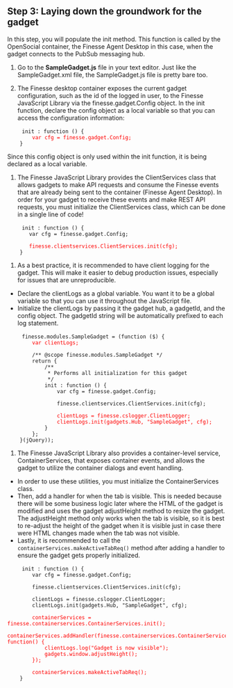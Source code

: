 ## Step 3: Laying down the groundwork for the gadget

In this step, you will populate the init method. This function is called by the OpenSocial container, the Finesse Agent Desktop in this case, when the gadget connects to the PubSub messaging hub.

1. Go to the **SampleGadget.js** file in your text editor.
Just like the SampleGadget.xml file, the SampleGadget.js file is pretty bare too.

1. The Finesse desktop container exposes the current gadget configuration, such as the id of the logged in user, to the Finesse JavaScript Library via the finesse.gadget.Config object. In the init function, declare the config object as a local variable so that you can access the configuration information:

 <pre>
    <code class="lang-none">init : function () {
		<span style="color:red">var cfg = finesse.gadget.Config;</span>
    }</code>
</pre>

 Since this config object is only used within the init function, it is being declared as a local variable.

1. The Finesse JavaScript Library provides the ClientServices class that allows gadgets to make API requests and consume the Finesse events that are already being sent to the container (Finesse Agent Desktop). In order for your gadget to receive these events and make REST API requests, you must initialize the ClientServices class, which can be done in a single line of code!

 <pre>
    <code class="lang-none">init : function () {
	   var cfg = finesse.gadget.Config;

	   <span style="color:red">finesse.clientservices.ClientServices.init(cfg);</span>
    }</code>
</pre>

1. As a best practice, it is recommended to have client logging for the gadget. This will make it easier to debug production issues, especially for issues that are unreproducible.
 * Declare the clientLogs as a global variable. You want it to be a global variable so that you can use it throughout the JavaScript file.
 * Initialize the clientLogs by passing it the gadget hub, a gadgetId, and the config object. The gadgetId string will be automatically prefixed to each log statement.

 <pre>
    <code class="lang-none">finesse.modules.SampleGadget = (function ($) {
	    <span style="color:red">var clientLogs;</span>

	    /** @scope finesse.modules.SampleGadget */
	    return {
	        /**
	         * Performs all initialization for this gadget
	         */
	        init : function () {
				var cfg = finesse.gadget.Config;

				finesse.clientservices.ClientServices.init(cfg);

				<span style="color:red">clientLogs = finesse.cslogger.ClientLogger;
            	clientLogs.init(gadgets.Hub, "SampleGadget", cfg);</span>
			}
	    };
    }(jQuery));</code>
</pre>

1. The Finesse JavaScript Library also provides a container-level service, ContainerServices, that exposes container events, and allows the gadget to utilize the container dialogs and event handling.
 * In order to use these utilities, you must initialize the ContainerServices class.
 * Then, add a handler for when the tab is visible. This is needed because there will be some business logic later where the HTML of the gadget is modified and uses the gadget adjustHeight method to resize the gadget. The adjustHeight method only works when the tab is visible, so it is best to re-adjust the height of the gadget when it is visible just in case there were HTML changes made when the tab was not visible.
 * Lastly, it is recommended to call the `containerServices.makeActiveTabReq()` method after adding a handler to ensure the gadget gets properly initialized.

 <pre>
    <code class="lang-none">init : function () {
    	var cfg = finesse.gadget.Config;

    	finesse.clientservices.ClientServices.init(cfg);

    	clientLogs = finesse.cslogger.ClientLogger;
    	clientLogs.init(gadgets.Hub, "SampleGadget", cfg);

    	<span style="color:red">containerServices = finesse.containerservices.ContainerServices.init();
    	containerServices.addHandler(finesse.containerservices.ContainerServices.Topics.ACTIVE_TAB, function() {
            clientLogs.log("Gadget is now visible");
            gadgets.window.adjustHeight();
        });

        containerServices.makeActiveTabReq();</span>
    }</code>
</pre>
